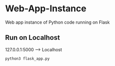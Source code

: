 # Web-App-Instance
Web app instance of Python code running on Flask

## Run on Localhost

127.0.0.1:5000 --> Localhost
```
python3 flask_app.py
```
